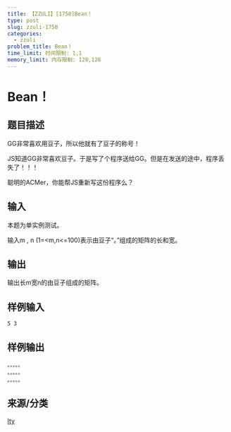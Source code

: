 ```yaml
---
title: 【ZZULI】[1750]Bean！
type: post
slug: zzuli-1750
categories:
  - zzuli
problem_title: Bean！
time_limit: 时间限制: 1,1
memory_limit: 内存限制: 128,128
---
```


# Bean！

## 题目描述

GG非常喜欢用豆子，所以他就有了豆子的称号！

JS知道GG非常喜欢豆子。于是写了个程序送给GG。但是在发送的途中，程序丢失了！！！

聪明的ACMer，你能帮JS重新写这份程序么？

## 输入

本题为单实例测试。

输入m , n (1=<m,n<=100)表示由豆子“。”组成的矩阵的长和宽。

## 输出

输出长m宽n的由豆子组成的矩阵。

## 样例输入

```
5 3
```

## 样例输出

```
。。。。。
。。。。。
。。。。。
```

## 来源/分类

[Ity](https://web.archive.org/web/http://acm.zzuli.edu.cn/problemset.php?search=Ity)
